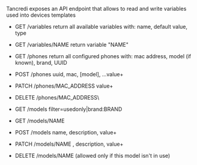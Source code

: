 Tancredi exposes an API endpoint that allows to read and write variables used into devices templates

* GET /variables return all available variables with: name, default value, type
* GET /variables/NAME return variable "NAME"

* GET /phones return all configured phones with: mac address, model (if known), brand, UUID
* POST /phones uuid, mac, [model], ...value+
* PATCH /phones/MAC_ADDRESS value+
* DELETE /phones/MAC_ADDRESS\

* GET /models filter=usedonly|brand:BRAND
* GET /models/NAME 
* POST /models name, description, value+
* PATCH /models/NAME , description, value+
* DELETE /models/NAME (allowed only if this model isn't in use)